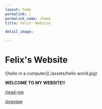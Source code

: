 ```yaml
---
layout: home
permalink: /
permalink_name: /home
title: Felix' Website

detail_image:

---
```

# Felix's Website
![hello in a computer](./assets/hello world.jpg)

**WELCOME TO MY WEBSITE!!**  

[/read-me](read-me)

[/preview](preview).

